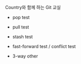 Country와 함께 하는 Git 교실

- pop test
- pull test
- stash test


- fast-forward test / conflict test
- 3-way other
